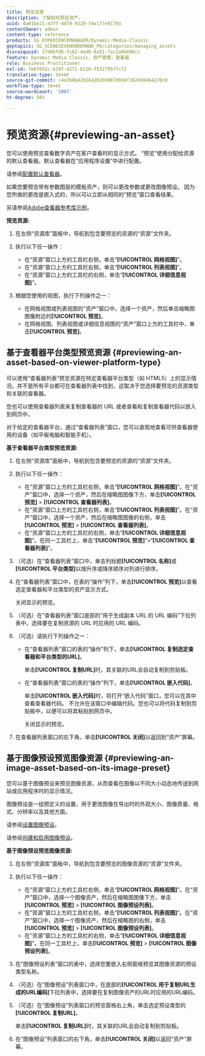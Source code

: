 ```yaml
---
title: 预览资源
description: 了解如何预览资产。
uuid: 4a01be21-e37f-4d79-9220-f4e177e9179a
contentOwner: admin
content-type: reference
products: SG_EXPERIENCEMANAGER/Dynamic-Media-Classic
geptopics: SG_SCENESEVENONDEMAND_PK/categories/managing_assets
discoiquuid: 17d0bfd6-fc62-4ed6-8a51-7ac1a6bb96cc
feature: Dynamic Media Classic，资产管理，查看器
role: Business Practitioner
exl-id: 7e6f652c-b197-4171-b11b-f532795f7cf2
translation-type: tm+mt
source-git-commit: c4e2b8b42b56420269087d0d4f262490464270c0
workflow-type: tm+mt
source-wordcount: '1007'
ht-degree: 56%

---
```


# 预览资源{#previewing-an-asset}

您可以使用预览查看数字资产在客户查看时的显示方式。 “预览”使用分配给资源的默认查看器。默认查看器在“应用程序设置”中进行配置。

请参阅[配置默认查看器](application-setup.md#configuring_default_viewers)。

如果您要预览带有参数图层的模板资产，则可以更改参数或更改图像预设。 因为您所做的更改是嵌入式的，所以可以立即从相同的“预览”窗口查看结果。

另请参阅[Adobe查看器参考库示例](https://landing.adobe.com/zh-Hans/na/dynamic-media/ctir-2755/live-demos.html)。

**预览资源:**

1. 在左侧“资源库”面板中，导航到包含要预览的资源的“资源”文件夹。
1. 执行以下任一操作：

   * 在“资源”窗口上方的工具栏右侧，单击“**[!UICONTROL 网格视图]**”。
   * 在“资源”窗口上方的工具栏右侧，单击“**[!UICONTROL 列表视图]**”。
   * 在“资源”窗口上方的工具栏的右侧，单击“**[!UICONTROL 详细信息视图]**”。

1. 根据您使用的视图，执行下列操作之一：

   * 在网格视图或列表视图的“资产”窗口中，选择一个资产，然后单击缩略图图像附近的&#x200B;**[!UICONTROL 预览]**。
   * 在网格视图、列表视图或详细信息视图的“资产”窗口上方的工具栏中，单击&#x200B;**[!UICONTROL 预览]**。

## 基于查看器平台类型预览资源 {#previewing-an-asset-based-on-viewer-platform-type}

可以使用“查看器列表”预览资源在特定查看器平台类型（如 HTML5）上的显示情况。并不是所有平台都可在查看器列表中找到，这取决于您选择要预览的资源类型和关联的查看器。

您也可以使用查看器列表来复制查看器的 URL 或者查看和复制查看器代码以嵌入到网页中。

对于给定的查看器平台，通过“查看器列表”窗口，您可以直观地查看可供查看器使用的设备（如平板电脑和智能手机）。

**基于查看器平台类型预览资源:**

1. 在左侧“资源库”面板中，导航到包含要预览的资源的“资源”文件夹。
1. 执行以下任一操作：

   * 在“资源”窗口上方的工具栏右侧，单击“**[!UICONTROL 网格视图]**”。在“资产”窗口中，选择一个资产，然后在缩略图图像下方，单击&#x200B;**[!UICONTROL 预览]** > **[!UICONTROL 查看器列表]**。
   * 在“资源”窗口上方的工具栏右侧，单击“**[!UICONTROL 列表视图]**”。在“资产”窗口中，选择一个资产，然后在缩略图图像的右侧，单击&#x200B;**[!UICONTROL 预览]** > **[!UICONTROL 查看器列表]**。
   * 在“资源”窗口上方的工具栏的右侧，单击“**[!UICONTROL 详细信息视图]**”。在同一工具栏上，单击“**[!UICONTROL 预览]**”>“**[!UICONTROL 查看器列表]**”。

1. （可选）在“查看器列表”窗口中，单击列标题&#x200B;**[!UICONTROL 名称]**&#x200B;或&#x200B;**[!UICONTROL 平台类型]**&#x200B;以按升序或降序顺序对列进行排序。
1. 在“查看器列表”窗口中，在表的“操作”列下，单击&#x200B;**[!UICONTROL 预览]**&#x200B;以查看选定查看器和平台类型的资产显示方式。

   关闭显示的预览。

1. （可选）在“查看器列表”窗口底部的“用于生成副本 URL 的 URL 编码”下拉列表中，选择要在复制资源的 URL 时应用的 URL 编码。
1. （可选）请执行下列操作之一：

   * 在“查看器列表”窗口的表的“操作”列下，单击&#x200B;**[!UICONTROL 复制选定查看器和平台类型的URL]**。

      单击&#x200B;**[!UICONTROL 复制URL]**&#x200B;时，其关联的URL会自动复制到剪贴板。

   * 在“查看器列表”窗口的表的“操作”列下，单击&#x200B;**[!UICONTROL 嵌入代码]**。

      单击&#x200B;**[!UICONTROL 嵌入代码]**&#x200B;时，将打开“嵌入代码”窗口，您可以在其中查看查看器代码。 不允许在该窗口中编辑代码。您也可以将代码复制到剪贴板中，以便可以将其粘贴到网页中。

      关闭显示的预览。

1. 在查看器列表窗口的右下角，单击&#x200B;**[!UICONTROL 关闭]**&#x200B;以返回到“资产”屏幕。

## 基于图像预设预览图像资源 {#previewing-an-image-asset-based-on-its-image-preset}

您可以基于图像预设来预览图像资源，从而查看在图像以不同大小动态地传送到网站或应用程序时的显示情况。

图像预设是一组预定义的设置，用于更改图像在导出时的外观大小、图像质量、格式、分辨率以及其他方面。

请参阅[设置图像预设](setting-image-presets.md#setting_up_image_presets)。

请参阅[创建和启用图像预设](creating-enabling-image-presets.md#creating_and_enabling_image_presets)。

**基于图像预设预览图像资源:**

1. 在左侧“资源库”面板中，导航到包含要预览的图像资源的“资源”文件夹。
1. 执行以下任一操作：

   * 在“资源”窗口上方的工具栏右侧，单击“**[!UICONTROL 网格视图]**”。在“资产”窗口中，选择一个图像资产，然后在缩略图图像下方，单击&#x200B;**[!UICONTROL 预览]** > **[!UICONTROL 图像预设列表]**。
   * 在“资源”窗口上方的工具栏右侧，单击“**[!UICONTROL 列表视图]**”。在“资产”窗口中，选择一个图像资产，然后在缩略图的右侧，单击&#x200B;**[!UICONTROL 预览]** > **[!UICONTROL 图像预设列表]**。
   * 在“资源”窗口上方的工具栏的右侧，单击“**[!UICONTROL 详细信息视图]**”。在同一工具栏上，单击&#x200B;**[!UICONTROL 预览]** > **[!UICONTROL 图像预设列表]**。

1. 在“图像预设列表”窗口的表中，选择您要嵌入右侧窗格预览其图像资源的预设类型名称。
1. （可选）在“图像预设”列表窗口中，在底部的&#x200B;**[!UICONTROL 用于复制URL生成的URL编码]**&#x200B;下拉列表中，选择要在复制图像资产的URL时应用的URL编码。
1. （可选）在“图像预设”列表窗口的预览窗格右上角，单击选定预设类型的&#x200B;**[!UICONTROL 复制URL]**。

   单击&#x200B;**[!UICONTROL 复制URL]**&#x200B;时，其关联的URL会自动复制到剪贴板。

1. 在“图像预设”列表窗口的右下角，单击&#x200B;**[!UICONTROL 关闭]**&#x200B;以返回“资产”屏幕。
